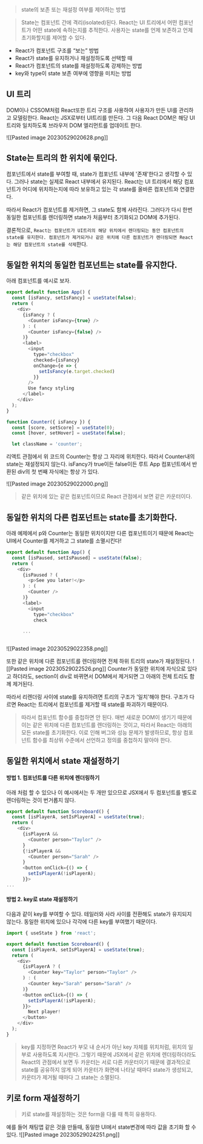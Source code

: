 > state의 보존 또는 재설정 여부를 제어하는 방법

> State는 컴포넌트 간에 격리(isolated)된다. React는 UI 트리에서 어떤 컴포넌트가 어떤 state에 속하는지를 추적한다. 사용자는 state를 언제 보존하고 언제 초기화할지를 제어할 수 있다.

- React가 컴포넌트 구조를 “보는” 방법
- React가 state를 유지하거나 재설정하도록 선택할 때
- React가 컴포넌트의 state를 재설정하도록 강제하는 방법
- key와 type이 state 보존 여부에 영향을 미치는 방법
## UI 트리
DOM이나 CSSOM처럼 React또한 트리 구조를 사용하여 사용자가 만든 UI를 관리하고 모델링한다. React는 JSX로부터 UI트리를 만든다. 그 다음 React DOM은 해당 UI트리와 일치하도록 브라우저 DOM 엘리먼트를 업데이트 한다.

![[Pasted image 20230529020628.png]]

## State는 트리의 한 위치에 묶인다.
컴포넌트에서 state를 부여할 때, state가 컴포넌트 내부에 '존재'한다고 생각할 수 있다. 그러나 state는 실제로 React 내부에서 유지된다. React는 UI 트리에서 해당 컴포넌트가 어디에 위치하는지에 따라 보유하고 있는 각 state를 올바른 컴포넌트와 연결한다.

따라서 React가 컴포넌트를 제거하면, 그 state도 함께 사라진다. 그러다가 다시 한번 동일한 컴포넌트를 렌더링하면 state가 처음부터 초기화되고 DOM에 추가된다.

결론적으로, `React는 컴포넌트가 UI트리의 해당 위치에서 렌더링되는 동안 컴포넌트의 state를 유지한다. 컴포넌트가 제거되거나 같은 위치에 다른 컴포넌트가 렌더링되면 React는 해당 컴포넌트의 state를 삭제`한다.

## 동일한 위치의 동일한 컴포넌트는 state를 유지한다.
아래 컴포넌트를 예시로 보자.
```js
export default function App() {
  const [isFancy, setIsFancy] = useState(false);
  return (
    <div>
      {isFancy ? (
        <Counter isFancy={true} /> 
      ) : (
        <Counter isFancy={false} /> 
      )}
      <label>
        <input
          type="checkbox"
          checked={isFancy}
          onChange={e => {
            setIsFancy(e.target.checked)
          }}
        />
        Use fancy styling
      </label>
    </div>
  );
}

function Counter({ isFancy }) {
  const [score, setScore] = useState(0);
  const [hover, setHover] = useState(false);

  let className = 'counter';
```

리액트 관점에서 위 코드의 Counter는 항상 그 자리에 위치한다. 따라서 Counter내의 state는 재설정되지 않는다. isFancy가 true이든 false이든 루트 App 컴포넌트에서 반환된 div의 첫 번째 자식에는 항상 <Counter />가 있다.

![[Pasted image 20230529022000.png]]

> 같은 위치에 있는 같은 컴포넌트이므로 React 관점에서 보면 같은 카운터이다.

## 동일한 위치의 다른 컴포넌트는 state를 초기화한다.
아래 예제에서 p와 Counter는 동일한 위치이지만 다른 컴포넌트이기 때문에 React는 UI에서 Counter를 제거하고 그 state를 소멸시킨다!
```js
export default function App() {
  const [isPaused, setIsPaused] = useState(false);
  return (
    <div>
      {isPaused ? (
        <p>See you later!</p> 
      ) : (
        <Counter /> 
      )}
      <label>
        <input
          type="checkbox"
          check
      
      ...
      
```

![[Pasted image 20230529022358.png]]

또한 같은 위치에 다른 컴포넌트를 렌더링하면 전체 하위 트리의 state가 재설정된다. 
![[Pasted image 20230529022526.png]]
Counter가 동일한 위치에 자식으로 있다고 하더라도, section이 div로 바뀌면서 DOM에서 제거되면 그 아래의 전체 트리도 함께 제거된다.

따라서 리렌더링 사이에 state를 유지하려면 트리의 구조가 '일치'해야 한다. 구조가 다르면 React는 트리에서 컴포넌트를 제거할 때 state를 파괴하기 때문이다.

> 따라서 컴포넌트 함수를 중첩하면 안 된다. 매번 새로운 DOM이 생기기 때문에 이는 같은 위치에 다른 컴포넌트를 렌더링하는 것이고, 따라서 React는 아래의 모든 state를 초기화한다. 이로 인해 버그와 성능 문제가 발생하므로, 항상 컴포넌트 함수를 최상위 수준에서 선언하고 정의를 중첩하지 말아야 한다.

## 동일한 위치에서 state 재설정하기
#### 방법 1. 컴포넌트를 다른 위치에 렌더링하기
아래 처럼 할 수 있으나 이 예시에서는 두 개만 있으므로 JSX에서 두 컴포넌트를 별도로 렌더링하는 것이 번거롭지 않다.
```js
export default function Scoreboard() {
  const [isPlayerA, setIsPlayerA] = useState(true);
  return (
    <div>
      {isPlayerA &&
        <Counter person="Taylor" />
      }
      {!isPlayerA &&
        <Counter person="Sarah" />
      }
      <button onClick={() => {
        setIsPlayerA(!isPlayerA);
      }}>
...
```
#### 방법 2. key로 state 재설정하기
다음과 같이 key를 부여할 수 있다. 테일러와 사라 사이를 전환해도 state가 유지되지 않는다. 동일한 위치에 있으나 각각에 다른 key를 부여했기 때문이다.

```js
import { useState } from 'react';

export default function Scoreboard() {
  const [isPlayerA, setIsPlayerA] = useState(true);
  return (
    <div>
      {isPlayerA ? (
        <Counter key="Taylor" person="Taylor" />
      ) : (
        <Counter key="Sarah" person="Sarah" />
      )}
      <button onClick={() => {
        setIsPlayerA(!isPlayerA);
      }}>
        Next player!
      </button>
    </div>
  );
}

```

> key를 지정하면 React가 부모 내 순서가 아닌 key 자체를 위치처럼, 위치의 일부로 사용하도록 지시한다. 그렇기 때문에 JSX에서 같은 위치에 렌더링하더라도 React의 관점에서 보면 두 카운터는 서로 다른 카운터이기 때문에 결과적으로 state를 공유하지 않게 되어 카운터가 화면에 나타날 때마다 state가 생성되고, 카운터가 제거될 때마다 그 state는 소멸된다.

## 키로 form 재설정하기
> 키로 state를 재설정하는 것은 form을 다룰 때 특히 유용하다.

예를 들어 채팅앱 같은 것을 만들때, 동일한 UI에서 state변경에 따라 값을 초기화 할 수 있다.
![[Pasted image 20230529024251.png]]
